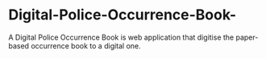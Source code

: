 # Digital-Police-Occurrence-Book-
A Digital Police Occurrence Book is web application that digitise the paper-based occurrence book to a digital one.
